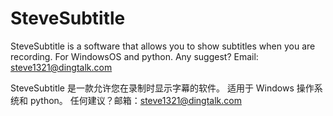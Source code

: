 # SteveSubtitle
SteveSubtitle is a software that allows you to show subtitles when you are recording. For WindowsOS and python.
Any suggest? Email: steve1321@dingtalk.com

SteveSubtitle 是一款允许您在录制时显示字幕的软件。 适用于 Windows 操作系统和 python。
任何建议？邮箱：steve1321@dingtalk.com
